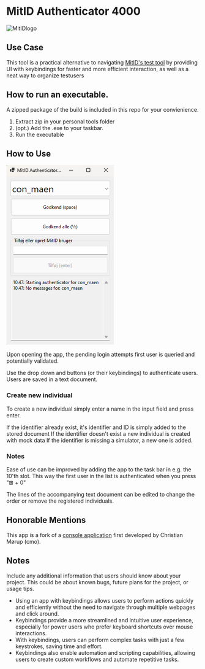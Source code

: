 # MitID Authenticator 4000
![MitIDlogo](\MitIdAuthenticatorApp\mitIdIconSquare.ico)

## Use Case

This tool is a practical alternative to navigating [MitID's test tool](https://pp.mitid.dk/test-tool/frontend/#/view-identity) by providing UI with keybindings for faster and more efficient interaction, as well as a neat way to organize testusers

## How to run an executable.

A zipped package of the build is included in this repo for your convienience. 

1. Extract zip in your personal tools folder
2. (opt.) Add the .exe to your taskbar.
3. Run the executable

## How to Use

![UI](UI-image.png)

Upon opening the app, the pending login attempts first user is queried and potentially validated.

Use the drop down and buttons (or their keybindings) to authenticate users.
Users are saved in a text document.

### Create new individual
To create a new individual simply enter a name in the input field and press enter.

If the identifier already exist, it's identifier and ID is simply added to the stored document
If the identifier doesn't exist a new individual is created with mock data
If the identifier is missing a simulator, a new one is added.

### Notes
Ease of use can be improved by adding the app to the task bar in e.g. the 10'th slot. This way the first user in the list is authenticated when you press "⊞ + 0"

The lines of the accompanying text document can be edited to change the order or remove the registered individuals.

## Honorable Mentions

This app is a fork of a [console application](https://github.com/ChristianMorup/MitIdAutoAuthenticator) first developed by Christian Mørup (cmo). 

## Notes

Include any additional information that users should know about your project. This could be about known bugs, future plans for the project, or usage tips.

- Using an app with keybindings allows users to perform actions quickly and efficiently without the need to navigate through multiple webpages and click around.
- Keybindings provide a more streamlined and intuitive user experience, especially for power users who prefer keyboard shortcuts over mouse interactions.
- With keybindings, users can perform complex tasks with just a few keystrokes, saving time and effort.
- Keybindings also enable automation and scripting capabilities, allowing users to create custom workflows and automate repetitive tasks.

